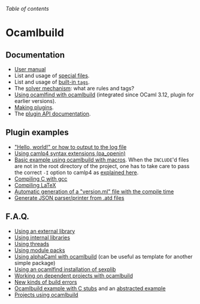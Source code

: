 <!-- ((! set title Ocamlbuild !)) ((! set learn !)) -->

*Table of contents*

# Ocamlbuild
## Documentation

+ [User manual](http://gallium.inria.fr/~pouillar/ocamlbuild/ocamlbuild-user-guide.html)
+ List and usage of [special files](Special_files.html).
+ List and usage of [built-in `tags`](Tags.html).
+ The [solver mechanism](Solver_mechanism.html): what are rules
  and tags?
+ [Using ocamlfind with
  ocamlbuild](Using_ocamlfind_with_ocamlbuild.html) (integrated
  since OCaml 3.12, plugin for earlier versions).
+ [Making plugins](Making_plugins.html).
+ The [plugin API
  documentation](http://gallium.inria.fr/~pouillar/ocamlbuild/html/Signatures.PLUGIN.html).


## Plugin examples

+ ["Hello, world!" or how to output to the log
  file](Ocamlbuild__Hello__world___or_how_to_output_to_the_log_file.html)
+ [Using camlp4 syntax extensions
  (pa_openin)](A_plugin_for_camlp4_syntax_extension__pa_openin_.html)
+ [Basic example using ocamlbuild with
  macros](http://caml.inria.fr/mantis/bug_view_page.php?bug_id=5162).
  When the `INCLUDE`'d files are not in the root directory of the
  project, one has to take care to pass the correct `-I` option to
  camlp4 as [explained here](Ocamlbuild_macros.html).
+ [Compiling C with gcc](Compiling_C_with_gcc.html)
+ [Compiling LaTeX](A_plugin_example_for_compiling_LaTeX.html)
+ [Automatic generation of a "version.ml" file with the compile
  time](Automatic_Version_Generation.html)
+ [Generate JSON parser/printer from .atd
  files](A_plugin_example_for_compiling_Json_printer_parser_from__atd_file_with_atdgen.html)


## F.A.Q.
+ [Using an external library](Using_an_external_library.html)
+ [Using internal libraries](Using_internal_libraries.html)
+ [Using threads](Using_threads.html)
+ [Using module packs](Ocamlbuild_and_module_packs.html)
+ [Using alphaCaml with ocamlbuild](Using_alphaCaml_with_ocamlbuild.html)
  (can be useful as template for another simple package)
+ [Using an ocamlfind installation of
  sexplib](Using_an_ocamlfind_installation_of_sexplib.html)
+ [Working on dependent projects with
  ocamlbuild](Working_on_dependent_projects_with_ocamlbuild.html)
+ [New kinds of build errors](New_kinds_of_build_errors.html)
+ [Ocamlbuild example with C
  stubs](Ocamlbuild_example_with_C_stubs.html) and an
  [abstracted example](C_stub_functions.html)
+ [Projects using ocamlbuild](Projects_using_ocamlbuild.html)

